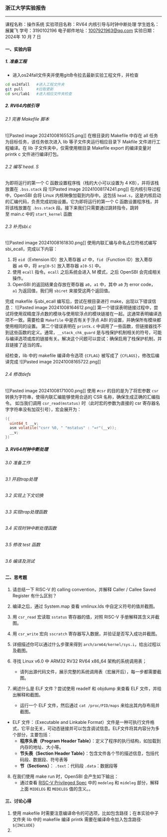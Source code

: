 ### 浙江大学实验报告
---
课程名称：操作系统
实验项目名称：RV64 内核引导与时钟中断处理
学生姓名：展翼飞  学号：3190102196
电子邮件地址：1007921963@qq.com
实验日期： 2024年 10 月 7 日

#### 一、实验内容

##### 1. 准备工程
* 进入os24fall文件夹并使用git命令拉去最新实验工程文件，并检查
```bash
cd os24fall   #进入工程文件夹
git pull      #拉取更新
cd src/lab1   #进入相应文件夹检查
```

##### 2. RV64内核引导
###### 2.1 完善 Makefile 脚本
![[Pasted image 20241008165525.png]]
在根目录的 Makefile 中存在 all 任务为目标任务，该任务依次进入 lib 等子文件夹运行相应目录下 Makfile 文件进行工程编译。在 lib 子文件夹中，仅需使用根目录 Makefile export 的编译变量对 printk c 文件进行编译打包。
###### 2.2 编写 head. S 
为即将运行的第一个 C 函数设置程序栈（栈的大小可以设置为 4 KB），并将该栈放置在 `.bss.stack` 段
![[Pasted image 20241008174241.png]]
在内核引导过程中，OpenSBI 会将 Linux 内核映像加载到内存中。这包括 `head.s`，这是内核启动的汇编代码，负责完成初始设置。它为即将运行的第一个 C 函数设置程序栈，并将该栈放置在 `.bss.stack` 段。接下来我们只需要通过跳转指令，跳转至 main.c 中的 `start_kernel` 函数

###### 2.3 补充sbi.c
![[Pasted image 20241008161830.png]]
使用内联汇编与命名占位符格式编写 sbi_ecall，完成以下内容：
1. 将 `eid`（Extension ID）放入寄存器 `a7` 中，`fid`（Function ID）放入寄存器 `a6` 中，将 `arg[0-5]` 放入寄存器 `a[0-5]` 中。
2. 使用 `ecall` 指令。`ecall` 之后系统会进入 M 模式，之后 OpenSBI 会完成相关操作。
3. OpenSBI 的返回结果会存放在寄存器 `a0`，`a1` 中，其中 `a0` 为 error code，`a1` 为返回值，我们用 `sbiret` 来接受这两个返回值。

完成 makefile 与sbi_ecall 编写后，尝试在根目录进行 make，出现以下错误信息：
![[Pasted image 20241008164612.png]]
第一个错误表明链接过程中，尝试将使用双精度浮点数的模块与使用软浮点的模块链接在一起。这通常表明编译选项不一致。需要检查 `Makefile` 中是否有关于浮点 ABI 的设置，并确保所有模块都使用相同的设置。
第二个错误表明在 `printk.c` 中调用了一些函数，但链接器找不到这些函数的定义。通常，`__stack_chk_guard` 是与栈保护机制相关的符号，可能与编译选项或库的链接有关。解决这个问题可以尝试：确保启用了栈保护机制，并且链接了适当的库。

经检查，lib 中的 makefile 编译命令选项 `{CFLAG}` 被写成了 `{CFLAGS}`，修改后编译完成
![[Pasted image 20241008165722.png]]

###### 2.4 修改defs
![[Pasted image 20241008171000.png]]
使用 `#csr` 的目的是为了将宏参数 `csr` 转换为字符串，使得内联汇编能够使用合适的 CSR 名称，确保生成正确的汇编指令。
如当我们调用 `csr_read(mstatus)` 时（此时宏的参数为直接的 csr 寄存器名字字符串没有加双引号），宏会展开为：
```C
({
  uint64_t __v;
  asm volatile("csrr %0, " "mstatus" : "=r"(__v));
  __v;
})

```


##### 3. RV64时钟中断处理
###### 3.0 准备工作

###### 3.1 开启trap处理

###### 3.2 实现上下文切换

###### 3.3 实现trap处理函数

###### 3.4 实现时钟中断处理函数

###### 3.5 修改 test 函数

###### 3.6 编译及测试

#### 二、思考题
1. 请总结一下 RISC-V 的 calling convention，并解释 Caller / Callee Saved Register 有什么区别？


2. 编译之后，通过 System.map 查看 vmlinux.lds 中自定义符号的值并截图。


3. 用 `csr_read` 宏读取 `sstatus` 寄存器的值，对照 RISC-V 手册解释其含义并截图。


4. 用 `csr_write` 宏向 `sscratch` 寄存器写入数据，并验证是否写入成功并截图。


5. 详细描述你可以通过什么步骤来得到 `arch/arm64/kernel/sys.i`，给出过程以及截图。


6. 寻找 Linux v6.0 中 ARM32 RV32 RV64 x86_64 架构的系统调用表；
    - 请列出源代码文件，展示完整的系统调用表（宏展开后），每一步都需要截图。



7. 阐述什么是 ELF 文件？尝试使用 readelf 和 objdump 来查看 ELF 文件，并给出解释和截图。
    - 运行一个 ELF 文件，然后通过 `cat /proc/PID/maps` 来给出其内存布局并截图。
- ELF 文件：（Executable and Linkable Format）文件是一种可执行文件格式，它平台无关，可动态链接并可以包含调试信息。ELF文件将其内容分为多个部分，主要包括：
	- **程序头表（Program Header Table）**：定义了程序的执行结构，如加载到内存的地址、大小等。
	- **节头表（Section Header Table）**：包含文件各个节的描述信息，包括代码段、数据段、符号表等
	- **节（Sections）**： `.text`：代码段 `.data`：数据段等

8. 在我们使用 make run 时，OpenSBI 会产生如下输出：
    - 通过查看 [RISC-V Privileged Spec](https://github.com/riscv/riscv-isa-manual/releases/download/20240411/priv-isa-asciidoc.pdf) 中的 `medeleg` 和 `mideleg` 部分，解释上面 `MIDELEG` 和 `MEDELEG` 值的含义。。

#### 三、讨论心得
1. 使用 makefile 时需要注意编译命令的可选项，比如包含路径；在本实验中子文件夹 lib 中的 makefile 编译 printk 需要在编译命令加入包含路径· `${INCLUDE}`
2. 